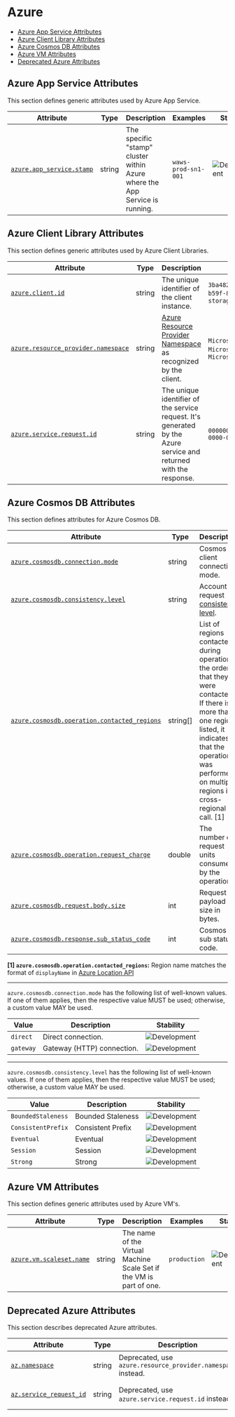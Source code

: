 <!-- NOTE: THIS FILE IS AUTOGENERATED. DO NOT EDIT BY HAND. -->
<!-- see templates/registry/markdown/attribute_namespace.md.j2 -->

# Azure

- [Azure App Service Attributes](#azure-app-service-attributes)
- [Azure Client Library Attributes](#azure-client-library-attributes)
- [Azure Cosmos DB Attributes](#azure-cosmos-db-attributes)
- [Azure VM Attributes](#azure-vm-attributes)
- [Deprecated Azure Attributes](#deprecated-azure-attributes)

## Azure App Service Attributes

This section defines generic attributes used by Azure App Service.

| Attribute | Type | Description | Examples | Stability |
|---|---|---|---|---|
| <a id="azure-app-service-stamp" href="#azure-app-service-stamp">`azure.app_service.stamp`</a> | string | The specific "stamp" cluster within Azure where the App Service is running. | `waws-prod-sn1-001` | ![Development](https://img.shields.io/badge/-development-blue) |

## Azure Client Library Attributes

This section defines generic attributes used by Azure Client Libraries.

| Attribute | Type | Description | Examples | Stability |
|---|---|---|---|---|
| <a id="azure-client-id" href="#azure-client-id">`azure.client.id`</a> | string | The unique identifier of the client instance. | `3ba4827d-4422-483f-b59f-85b74211c11d`; `storage-client-1` | ![Development](https://img.shields.io/badge/-development-blue) |
| <a id="azure-resource-provider-namespace" href="#azure-resource-provider-namespace">`azure.resource_provider.namespace`</a> | string | [Azure Resource Provider Namespace](https://learn.microsoft.com/azure/azure-resource-manager/management/azure-services-resource-providers) as recognized by the client. | `Microsoft.Storage`; `Microsoft.KeyVault`; `Microsoft.ServiceBus` | ![Development](https://img.shields.io/badge/-development-blue) |
| <a id="azure-service-request-id" href="#azure-service-request-id">`azure.service.request.id`</a> | string | The unique identifier of the service request. It's generated by the Azure service and returned with the response. | `00000000-0000-0000-0000-000000000000` | ![Development](https://img.shields.io/badge/-development-blue) |

## Azure Cosmos DB Attributes

This section defines attributes for Azure Cosmos DB.

| Attribute | Type | Description | Examples | Stability |
|---|---|---|---|---|
| <a id="azure-cosmosdb-connection-mode" href="#azure-cosmosdb-connection-mode">`azure.cosmosdb.connection.mode`</a> | string | Cosmos client connection mode. | `gateway`; `direct` | ![Development](https://img.shields.io/badge/-development-blue) |
| <a id="azure-cosmosdb-consistency-level" href="#azure-cosmosdb-consistency-level">`azure.cosmosdb.consistency.level`</a> | string | Account or request [consistency level](https://learn.microsoft.com/azure/cosmos-db/consistency-levels). | `Eventual`; `ConsistentPrefix`; `BoundedStaleness`; `Strong`; `Session` | ![Development](https://img.shields.io/badge/-development-blue) |
| <a id="azure-cosmosdb-operation-contacted-regions" href="#azure-cosmosdb-operation-contacted-regions">`azure.cosmosdb.operation.contacted_regions`</a> | string[] | List of regions contacted during operation in the order that they were contacted. If there is more than one region listed, it indicates that the operation was performed on multiple regions i.e. cross-regional call. [1] | `["North Central US", "Australia East", "Australia Southeast"]` | ![Development](https://img.shields.io/badge/-development-blue) |
| <a id="azure-cosmosdb-operation-request-charge" href="#azure-cosmosdb-operation-request-charge">`azure.cosmosdb.operation.request_charge`</a> | double | The number of request units consumed by the operation. | `46.18`; `1.0` | ![Development](https://img.shields.io/badge/-development-blue) |
| <a id="azure-cosmosdb-request-body-size" href="#azure-cosmosdb-request-body-size">`azure.cosmosdb.request.body.size`</a> | int | Request payload size in bytes. |  | ![Development](https://img.shields.io/badge/-development-blue) |
| <a id="azure-cosmosdb-response-sub-status-code" href="#azure-cosmosdb-response-sub-status-code">`azure.cosmosdb.response.sub_status_code`</a> | int | Cosmos DB sub status code. | `1000`; `1002` | ![Development](https://img.shields.io/badge/-development-blue) |

**[1] `azure.cosmosdb.operation.contacted_regions`:** Region name matches the format of `displayName` in [Azure Location API](https://learn.microsoft.com/rest/api/resources/subscriptions/list-locations)

---

`azure.cosmosdb.connection.mode` has the following list of well-known values. If one of them applies, then the respective value MUST be used; otherwise, a custom value MAY be used.

| Value  | Description | Stability |
|---|---|---|
| `direct` | Direct connection. | ![Development](https://img.shields.io/badge/-development-blue) |
| `gateway` | Gateway (HTTP) connection. | ![Development](https://img.shields.io/badge/-development-blue) |

---

`azure.cosmosdb.consistency.level` has the following list of well-known values. If one of them applies, then the respective value MUST be used; otherwise, a custom value MAY be used.

| Value  | Description | Stability |
|---|---|---|
| `BoundedStaleness` | Bounded Staleness | ![Development](https://img.shields.io/badge/-development-blue) |
| `ConsistentPrefix` | Consistent Prefix | ![Development](https://img.shields.io/badge/-development-blue) |
| `Eventual` | Eventual | ![Development](https://img.shields.io/badge/-development-blue) |
| `Session` | Session | ![Development](https://img.shields.io/badge/-development-blue) |
| `Strong` | Strong | ![Development](https://img.shields.io/badge/-development-blue) |

## Azure VM Attributes

This section defines generic attributes used by Azure VM's.

| Attribute | Type | Description | Examples | Stability |
|---|---|---|---|---|
| <a id="azure-vm-scaleset-name" href="#azure-vm-scaleset-name">`azure.vm.scaleset.name`</a> | string | The name of the Virtual Machine Scale Set if the VM is part of one. | `production` | ![Development](https://img.shields.io/badge/-development-blue) |

## Deprecated Azure Attributes

This section describes deprecated Azure attributes.

| Attribute | Type | Description | Examples | Stability |
|---|---|---|---|---|
| <a id="az-namespace" href="#az-namespace">`az.namespace`</a> | string | Deprecated, use `azure.resource_provider.namespace` instead. | `Microsoft.Storage`; `Microsoft.KeyVault`; `Microsoft.ServiceBus` | ![Deprecated](https://img.shields.io/badge/-deprecated-red)<br>Replaced by `azure.resource_provider.namespace`. |
| <a id="az-service-request-id" href="#az-service-request-id">`az.service_request_id`</a> | string | Deprecated, use `azure.service.request.id` instead. | `00000000-0000-0000-0000-000000000000` | ![Deprecated](https://img.shields.io/badge/-deprecated-red)<br>Replaced by `azure.service.request.id`. |
